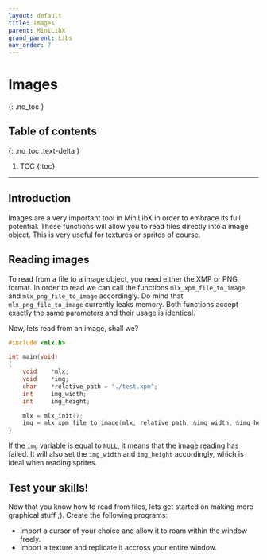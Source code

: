 ```yaml
---
layout: default
title: Images
parent: MiniLibX
grand_parent: Libs
nav_order: 7
---
```


# Images
{: .no_toc }

## Table of contents
{: .no_toc .text-delta }

1. TOC
{:toc}

---

## Introduction

Images are a very important tool in MiniLibX in order to embrace its full
potential. These functions will allow you to read files directly into a image
object. This is very useful for textures or sprites of course.

## Reading images

To read from a file to a image object, you need either the XMP or PNG format. In
order to read we can call the functions `mlx_xpm_file_to_image` and `mlx_png_file_to_image` accordingly. Do mind that `mlx_png_file_to_image` currently leaks memory.
Both functions accept exactly the same parameters and their usage is identical.

Now, lets read from an image, shall we?

```c
#include <mlx.h>

int	main(void)
{
	void	*mlx;
	void	*img;
	char	*relative_path = "./test.xpm";
	int		img_width;
	int		img_height;

	mlx = mlx_init();
	img = mlx_xpm_file_to_image(mlx, relative_path, &img_width, &img_height);
}
```

If the `img` variable is equal to `NULL`, it means that the image reading has
failed. It will also set the `img_width` and `img_height` accordingly, which
is ideal when reading sprites.

## Test your skills!

Now that you know how to read from files, lets get started on making more
graphical stuff ;). Create the following programs:
- Import a cursor of your choice and allow it to roam within the window freely.
- Import a texture and replicate it accross your entire window.
